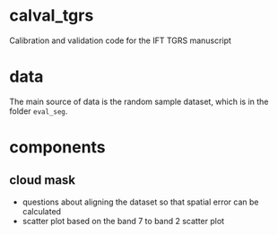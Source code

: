 # calval_tgrs
Calibration and validation code for the IFT TGRS manuscript
# data
The main source of data is the random sample dataset, which is in the folder `eval_seg`.

# components
## cloud mask
- questions about aligning the dataset so that spatial error can be calculated
- scatter plot based on the band 7 to band 2 scatter plot